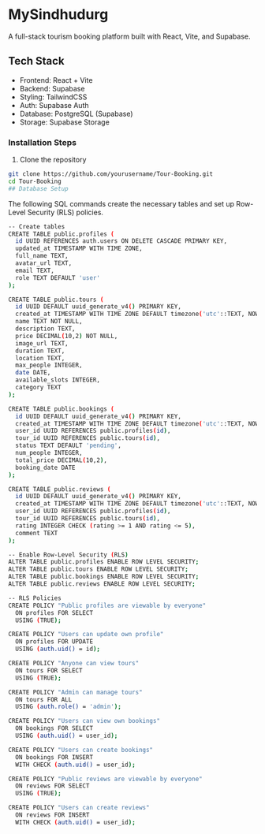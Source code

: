 
# MySindhudurg
A full-stack tourism booking platform built with React, Vite, and Supabase.

## Tech Stack
- Frontend: React + Vite
- Backend: Supabase
- Styling: TailwindCSS
- Auth: Supabase Auth
- Database: PostgreSQL (Supabase)
- Storage: Supabase Storage

### Installation Steps
1. Clone the repository
```bash
git clone https://github.com/yourusername/Tour-Booking.git
cd Tour-Booking
## Database Setup
```
The following SQL commands create the necessary tables and set up Row-Level Security (RLS) policies.

```bash
-- Create tables
CREATE TABLE public.profiles (
  id UUID REFERENCES auth.users ON DELETE CASCADE PRIMARY KEY,
  updated_at TIMESTAMP WITH TIME ZONE,
  full_name TEXT,
  avatar_url TEXT,
  email TEXT,
  role TEXT DEFAULT 'user'
);

CREATE TABLE public.tours (
  id UUID DEFAULT uuid_generate_v4() PRIMARY KEY,
  created_at TIMESTAMP WITH TIME ZONE DEFAULT timezone('utc'::TEXT, NOW()) NOT NULL,
  name TEXT NOT NULL,
  description TEXT,
  price DECIMAL(10,2) NOT NULL,
  image_url TEXT,
  duration TEXT,
  location TEXT,
  max_people INTEGER,
  date DATE,
  available_slots INTEGER,
  category TEXT
);

CREATE TABLE public.bookings (
  id UUID DEFAULT uuid_generate_v4() PRIMARY KEY,  
  created_at TIMESTAMP WITH TIME ZONE DEFAULT timezone('utc'::TEXT, NOW()) NOT NULL,
  user_id UUID REFERENCES public.profiles(id),
  tour_id UUID REFERENCES public.tours(id),
  status TEXT DEFAULT 'pending',
  num_people INTEGER,
  total_price DECIMAL(10,2),
  booking_date DATE
);

CREATE TABLE public.reviews (
  id UUID DEFAULT uuid_generate_v4() PRIMARY KEY,
  created_at TIMESTAMP WITH TIME ZONE DEFAULT timezone('utc'::TEXT, NOW()) NOT NULL,
  user_id UUID REFERENCES public.profiles(id),
  tour_id UUID REFERENCES public.tours(id),
  rating INTEGER CHECK (rating >= 1 AND rating <= 5),
  comment TEXT
);

-- Enable Row-Level Security (RLS)
ALTER TABLE public.profiles ENABLE ROW LEVEL SECURITY;
ALTER TABLE public.tours ENABLE ROW LEVEL SECURITY;
ALTER TABLE public.bookings ENABLE ROW LEVEL SECURITY;
ALTER TABLE public.reviews ENABLE ROW LEVEL SECURITY;

-- RLS Policies
CREATE POLICY "Public profiles are viewable by everyone"
  ON profiles FOR SELECT
  USING (TRUE);

CREATE POLICY "Users can update own profile"
  ON profiles FOR UPDATE
  USING (auth.uid() = id);

CREATE POLICY "Anyone can view tours"
  ON tours FOR SELECT
  USING (TRUE);

CREATE POLICY "Admin can manage tours"
  ON tours FOR ALL
  USING (auth.role() = 'admin');

CREATE POLICY "Users can view own bookings"
  ON bookings FOR SELECT
  USING (auth.uid() = user_id);

CREATE POLICY "Users can create bookings"
  ON bookings FOR INSERT
  WITH CHECK (auth.uid() = user_id);

CREATE POLICY "Public reviews are viewable by everyone"
  ON reviews FOR SELECT
  USING (TRUE);

CREATE POLICY "Users can create reviews"
  ON reviews FOR INSERT
  WITH CHECK (auth.uid() = user_id);
```


